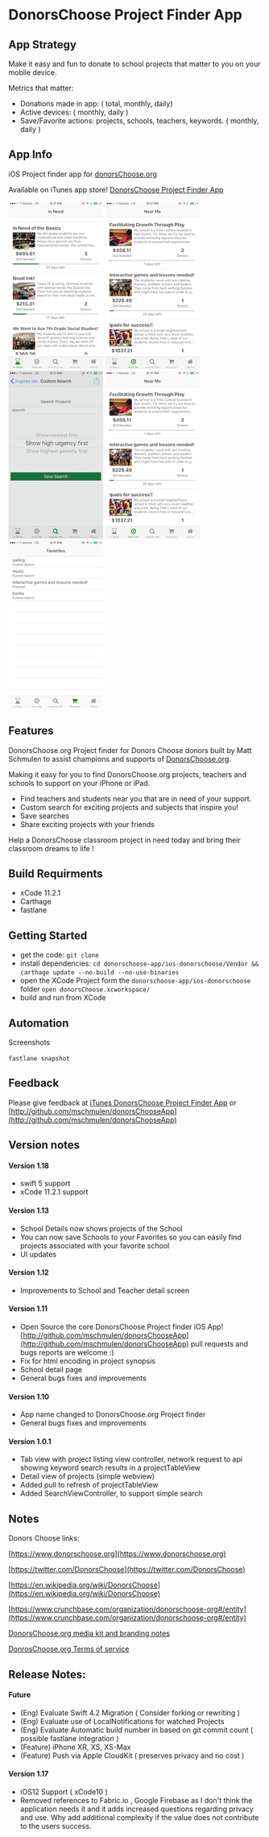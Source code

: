 DonorsChoose Project Finder App
====

## App Strategy

Make it easy and fun to donate to school projects that matter to you on your mobile device.

Metrics that matter:

- Donations made in app: ( total, monthly, daily)
- Active devices: ( monthly, daily )
- Save/Favorite actions: projects, schools, teachers, keywords. ( monthly, daily )

## App Info

iOS Project finder app for [donorsChoose.org](http://donorsChoose.org)

Available on iTunes app store! [DonorsChoose Project Finder App](https://itunes.apple.com/us/app/donors-choose-project-finder/id1074056163?mt=8) 

![Tour One](resources/screenshots-iPhone-5_5/InNeed.png)
![Tour Two](resources/screenshots-iPhone-5_5/ProjectDetail.png)
![Tour Three](resources/screenshots-iPhone-5_5/CustomSearch.png)
![Tour Four](resources/screenshots-iPhone-5_5/NearMe.png)
![Tour Five](resources/screenshots-iPhone-5_5/Favorites.png)

## Features

DonorsChoose.org Project finder for Donors Choose donors built by Matt Schmulen to assist champions and supports of [DonorsChoose.org](http://donorsChoose.org).

Making it easy for you to find DonorsChoose.org projects, teachers and schools to support on your iPhone or iPad.

- Find teachers and students near you that are in need of your support.
- Custom search for exciting projects and subjects that inspire you!
- Save searches
- Share exciting projects with your friends

Help a DonorsChoose classroom project in need today and bring their classroom dreams to life !


## Build Requirments

- xCode 11.2.1
- Carthage
- fastlane

## Getting Started

- get the code: `git clone ` 
- install dependencies: `cd donorschoose-app/ios-donorschoose/Vendor && carthage update --no-build --no-use-binaries`
- open the XCode Project form the `donorschoose-app/ios-donorschoose` folder `open donorsChoose.xcworkspace/`
- build and run from XCode 

## Automation

Screenshots

`fastlane snapshot`

## Feedback

Please give feedback at [iTunes DonorsChoose Project Finder App](https://itunes.apple.com/us/app/donors-choose-project-finder/id1074056163?mt=8) or  [http://github.com/mschmulen/donorsChooseApp](http://github.com/mschmulen/donorsChooseApp)

## Version notes

#### Version 1.18

- swift 5 support
- xCode 11.2.1 support

#### Version 1.13

- School Details now shows projects of the School
- You can now save Schools to your Favorites so you can easily find projects associated with your favorite school
- UI updates

#### Version 1.12

- Improvements to School and Teacher detail screen

#### Version 1.11

- Open Source the core DonorsChoose Project finder iOS App! [http://github.com/mschmulen/donorsChooseApp](http://github.com/mschmulen/donorsChooseApp) pull requests and bugs reports are welcome :)
- Fix for html encoding in project synopsis
- School detail page
- General bugs fixes and improvements

#### Version 1.10

- App name changed to DonorsChoose.org Project finder
- General bugs fixes and improvements

#### Version 1.0.1

- Tab view with project listing view controller, network request to api showing keyword search results in a projectTableView
- Detail view of projects (simple webview)
- Added pull to refresh of projectTableView
- Added SearchViewController, to support simple search

## Notes

Donors Choose links:

[https://www.donorschoose.org](https://www.donorschoose.org)

[https://twitter.com/DonorsChoose](https://twitter.com/DonorsChoose)

[https://en.wikipedia.org/wiki/DonorsChoose](https://en.wikipedia.org/wiki/DonorsChoose)

[https://www.crunchbase.com/organization/donorschoose-org#/entity](https://www.crunchbase.com/organization/donorschoose-org#/entity)

[DonorsChoose.org media kit and branding notes](https://www.donorschoose.org/about/media.html)

[DonrosChoose.org Terms of service ](https://www.donorschoose.org/user-agreement)


## Release Notes:

#### Future

- (Eng) Evaluate Swift 4.2 Migration ( Consider forking or rewriting )
- (Eng) Evaluate use of LocalNotifications for watched Projects
- (Eng) Evaluate Automatic build number in based on git commit count ( possible fastlane integration )
- (Feature) iPhone XR, XS, XS-Max
- (Feature) Push via Apple CloudKit ( preserves privacy and no cost )


#### Version 1.17

- iOS12 Support ( xCode10 )
- Removed references to Fabric.io , Google Firebase as I don't think the application needs it and it adds increased questions regarding privacy and use. Why add additional complexity if the value does not contribute to the users success. 




